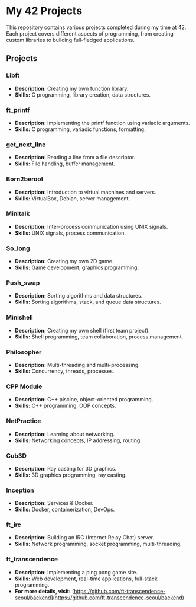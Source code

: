 # My 42 Projects

This repository contains various projects completed during my time at 42. Each project covers different aspects of programming, from creating custom libraries to building full-fledged applications.

## Projects

### Libft

- **Description:** Creating my own function library.
- **Skills:** C programming, library creation, data structures.

### ft_printf

- **Description:** Implementing the printf function using variadic arguments.
- **Skills:** C programming, variadic functions, formatting.

### get_next_line

- **Description:** Reading a line from a file descriptor.
- **Skills:** File handling, buffer management.

### Born2beroot

- **Description:** Introduction to virtual machines and servers.
- **Skills:** VirtualBox, Debian, server management.

### Minitalk

- **Description:** Inter-process communication using UNIX signals.
- **Skills:** UNIX signals, process communication.

### So_long

- **Description:** Creating my own 2D game.
- **Skills:** Game development, graphics programming.

### Push_swap

- **Description:** Sorting algorithms and data structures.
- **Skills:** Sorting algorithms, stack, and queue data structures.

### Minishell

- **Description:** Creating my own shell (first team project).
- **Skills:** Shell programming, team collaboration, process management.

### Philosopher

- **Description:** Multi-threading and multi-processing.
- **Skills:** Concurrency, threads, processes.

### CPP Module

- **Description:** C++ piscine, object-oriented programming.
- **Skills:** C++ programming, OOP concepts.

### NetPractice

- **Description:** Learning about networking.
- **Skills:** Networking concepts, IP addressing, routing.

### Cub3D

- **Description:** Ray casting for 3D graphics.
- **Skills:** 3D graphics programming, ray casting.

### Inception

- **Description:** Services & Docker.
- **Skills:** Docker, containerization, DevOps.

### ft_irc

- **Description:** Building an IRC (Internet Relay Chat) server.
- **Skills:** Network programming, socket programming, multi-threading.

### ft_transcendence

- **Description:** Implementing a ping pong game site.
- **Skills:** Web development, real-time applications, full-stack programming.
- **For more details, visit:**
  [https://github.com/ft-transcendence-seoul/backend](https://github.com/ft-transcendence-seoul/backend)
